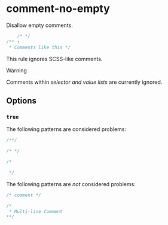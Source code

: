 # comment-no-empty

Disallow empty comments.

<!-- prettier-ignore -->
```css
    /* */
/** ↑
 * Comments like this */
```

This rule ignores SCSS-like comments.

> [!WARNING]
> Comments within _selector and value lists_ are currently ignored.

## Options

### `true`

The following patterns are considered problems:

<!-- prettier-ignore -->
```css
/**/
```

<!-- prettier-ignore -->
```css
/* */
```

<!-- prettier-ignore -->
```css
/*

 */
```

The following patterns are _not_ considered problems:

<!-- prettier-ignore -->
```css
/* comment */
```

<!-- prettier-ignore -->
```css
/*
 * Multi-line Comment
**/
```
